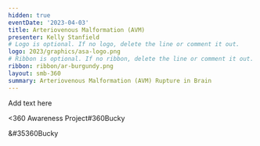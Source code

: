 ```yaml
---
hidden: true
eventDate: '2023-04-03'
title: Arteriovenous Malformation (AVM)
presenter: Kelly Stanfield
# Logo is optional. If no logo, delete the line or comment it out.
logo: 2023/graphics/asa-logo.png
# Ribbon is optional. If no ribbon, delete the line or comment it out.
ribbon: ribbon/ar-burgundy.png
layout: smb-360
summary: Arteriovenous Malformation (AVM) Rupture in Brain
---
```


Add text here

<span class="C(red)">&lt;3</span>60 Awareness Project#360Bucky

<span class="C(red)">&#35360Bucky</span>


